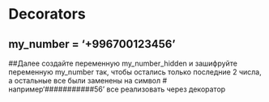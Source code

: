 # Decorators


## my_number = ‘+996700123456’
##Далее создайте переменную my_number_hidden и зашифруйте переменную my_number так, чтобы остались только последние 2 числа, а остальные все были заменены на символ # например‘###########56’ все реализовать через декоратор
